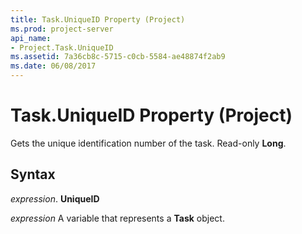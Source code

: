 ```yaml
---
title: Task.UniqueID Property (Project)
ms.prod: project-server
api_name:
- Project.Task.UniqueID
ms.assetid: 7a36cb8c-5715-c0cb-5584-ae48874f2ab9
ms.date: 06/08/2017
---
```



# Task.UniqueID Property (Project)

Gets the unique identification number of the task. Read-only **Long**.


## Syntax

 _expression_. **UniqueID**

 _expression_ A variable that represents a **Task** object.


